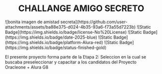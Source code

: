 <h1 align="center">CHALLANGE AMIGO SECRETO</h1>
![bonita imagen de amistad secreta](https://github.com/user-attachments/assets/ba88e375-d024-4b35-93a6-f73a55d7223b)
![Static Badge](https://img.shields.io/badge/license-No%20License)
![Static Badge](https://img.shields.io/badge/date-2025-blue)
![Static Badge](https://img.shields.io/badge/platform-Alura-red)
![Static Badge](https://img.shields.io/badge/status-finished-gold)
<p>El presente proyecto forma parte de la Etapa 2: Seleccion en la cual se buscaba preseleccionar y capacitar a los candidatos del Proyecto Oracleone + Alura G8</p>
